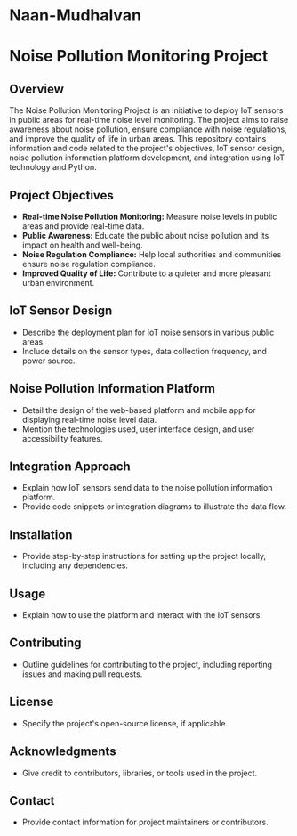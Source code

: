 # Naan-Mudhalvan
# Noise Pollution Monitoring Project

## Overview

The Noise Pollution Monitoring Project is an initiative to deploy IoT sensors in public areas for real-time noise level monitoring. The project aims to raise awareness about noise pollution, ensure compliance with noise regulations, and improve the quality of life in urban areas. This repository contains information and code related to the project's objectives, IoT sensor design, noise pollution information platform development, and integration using IoT technology and Python.

## Project Objectives

- **Real-time Noise Pollution Monitoring:** Measure noise levels in public areas and provide real-time data.
- **Public Awareness:** Educate the public about noise pollution and its impact on health and well-being.
- **Noise Regulation Compliance:** Help local authorities and communities ensure noise regulation compliance.
- **Improved Quality of Life:** Contribute to a quieter and more pleasant urban environment.

## IoT Sensor Design

- Describe the deployment plan for IoT noise sensors in various public areas.
- Include details on the sensor types, data collection frequency, and power source.

## Noise Pollution Information Platform

- Detail the design of the web-based platform and mobile app for displaying real-time noise level data.
- Mention the technologies used, user interface design, and user accessibility features.

## Integration Approach

- Explain how IoT sensors send data to the noise pollution information platform.
- Provide code snippets or integration diagrams to illustrate the data flow.

## Installation

- Provide step-by-step instructions for setting up the project locally, including any dependencies.

## Usage

- Explain how to use the platform and interact with the IoT sensors.

## Contributing

- Outline guidelines for contributing to the project, including reporting issues and making pull requests.

## License

- Specify the project's open-source license, if applicable.

## Acknowledgments

- Give credit to contributors, libraries, or tools used in the project.

## Contact

- Provide contact information for project maintainers or contributors.

